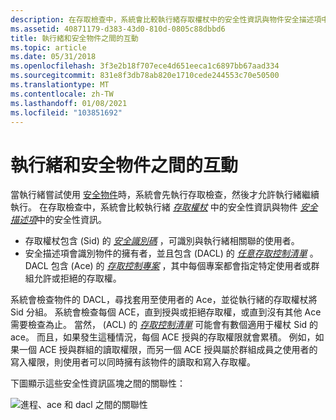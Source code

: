 ```yaml
---
description: 在存取檢查中，系統會比較執行緒存取權杖中的安全性資訊與物件安全描述項中的安全性資訊。
ms.assetid: 40871179-d383-43d0-810d-0805c88dbbd6
title: 執行緒和安全物件之間的互動
ms.topic: article
ms.date: 05/31/2018
ms.openlocfilehash: 3f3e2b18f707ece4d651eeca1c6897bb67aad334
ms.sourcegitcommit: 831e8f3db78ab820e1710cede244553c70e50500
ms.translationtype: MT
ms.contentlocale: zh-TW
ms.lasthandoff: 01/08/2021
ms.locfileid: "103851692"
---
```

# <a name="interaction-between-threads-and-securable-objects"></a>執行緒和安全物件之間的互動

當執行緒嘗試使用 [安全物件](securable-objects.md)時，系統會先執行存取檢查，然後才允許執行緒繼續執行。 在存取檢查中，系統會比較執行緒 [*存取權杖*](/windows/desktop/SecGloss/a-gly) 中的安全性資訊與物件 [*安全描述項*](/windows/desktop/SecGloss/s-gly)中的安全性資訊。

-   存取權杖包含 (Sid) 的 [*安全識別碼*](/windows/desktop/SecGloss/s-gly) ，可識別與執行緒相關聯的使用者。
-   安全描述項會識別物件的擁有者，並且包含 (DACL) 的 [*任意存取控制清單*](/windows/desktop/SecGloss/d-gly) 。 DACL 包含 (Ace) 的 [*存取控制專案*](/windows/desktop/SecGloss/a-gly) ，其中每個專案都會指定特定使用者或群組允許或拒絕的存取權。

系統會檢查物件的 DACL，尋找套用至使用者的 Ace，並從執行緒的存取權杖將 Sid 分組。 系統會檢查每個 ACE，直到授與或拒絕存取權，或直到沒有其他 Ace 需要檢查為止。 當然， (ACL) 的 [*存取控制清單*](/windows/desktop/SecGloss/a-gly) 可能會有數個適用于權杖 Sid 的 ace。 而且，如果發生這種情況，每個 ACE 授與的存取權限就會累積。 例如，如果一個 ACE 授與群組的讀取權限，而另一個 ACE 授與屬於群組成員之使用者的寫入權限，則使用者可以同時擁有該物件的讀取和寫入存取權。

下圖顯示這些安全性資訊區塊之間的關聯性：

![進程、ace 和 dacl 之間的關聯性](images/cssec-02.png)

 

 
